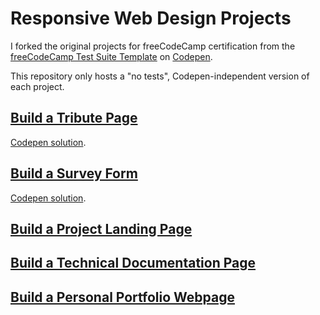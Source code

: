 # Responsive Web Design Projects

I forked the original projects for freeCodeCamp certification from the [freeCodeCamp Test Suite Template](https://codepen.io/freeCodeCamp/pen/MJjpwO) on [Codepen](https://codepen.io).

This repository only hosts a "no tests", Codepen-independent version of each project.

## [Build a Tribute Page](https://www.freecodecamp.org/learn/responsive-web-design/responsive-web-design-projects/build-a-tribute-page)

[Codepen solution](https://codepen.io/bgbraithwaite/pen/BOyKZN).

## [Build a Survey Form](https://www.freecodecamp.org/learn/responsive-web-design/responsive-web-design-projects/build-a-survey-form)

[Codepen solution](https://codepen.io/bgbraithwaite/pen/vzPrRY).

## [Build a Project Landing Page](https://www.freecodecamp.org/learn/responsive-web-design/responsive-web-design-projects/build-a-product-landing-page)

## [Build a Technical Documentation Page](https://www.freecodecamp.org/learn/responsive-web-design/responsive-web-design-projects/build-a-technical-documentation-page)

## [Build a Personal Portfolio Webpage](https://www.freecodecamp.org/learn/responsive-web-design/responsive-web-design-projects/build-a-personal-portfolio-webpage)
